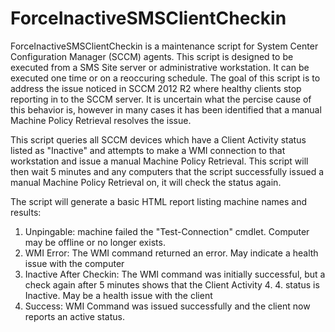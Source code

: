 # ForceInactiveSMSClientCheckin
ForceInactiveSMSClientCheckin is a maintenance script for System Center Configuration Manager (SCCM) agents. 
This script is designed to be executed from a SMS Site server or administrative workstation. It can be executed one time or on a reoccuring schedule. The goal of this script is to address the issue noticed in SCCM 2012 R2 where healthy clients stop reporting in to the SCCM server. It is uncertain what the percise cause of this behavior is, however in many cases it has been identified that a manual Machine Policy Retrieval resolves the issue. 

This script queries all SCCM devices which have a Client Activity status listed as "Inactive" and attempts to make a WMI connection to that workstation and issue a manual Machine Policy Retrieval. This script will then wait 5 minutes and any computers that the script successfully issued a manual Machine Policy Retrieval on, it will check the status again. 

The script will generate a basic HTML report listing machine names and results:

1. Unpingable: machine failed the "Test-Connection" cmdlet. Computer may be offline or no longer exists.
2. WMI Error: The WMI command returned an error. May indicate a health issue with the computer
3. Inactive After Checkin: The WMI command was initially successful, but a check again after 5 minutes shows that the Client Activity 4. 4. status is Inactive. May be a health issue with the client
5. Success: WMI Command was issued successfully and the client now reports an active status.
